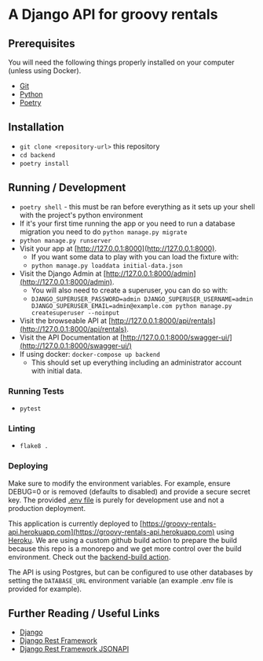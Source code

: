 # A Django API for groovy rentals

## Prerequisites

You will need the following things properly installed on your computer (unless using Docker).

- [Git](https://git-scm.com/)
- [Python](https://www.python.org/)
- [Poetry](https://python-poetry.org/)

## Installation

- `git clone <repository-url>` this repository
- `cd backend`
- `poetry install`

## Running / Development

- `poetry shell` - this must be ran before everything as it sets up your shell with the project's python environment
- If it's your first time running the app or you need to run a database migration you need to do `python manage.py migrate`
- `python manage.py runserver`
- Visit your app at [http://127.0.0.1:8000](http://127.0.0.1:8000).
  - If you want some data to play with you can load the fixture with:
  - `python manage.py loaddata initial-data.json`
- Visit the Django Admin at [http://127.0.0.1:8000/admin](http://127.0.0.1:8000/admin).
  - You will also need to create a superuser, you can do so with:
  - `DJANGO_SUPERUSER_PASSWORD=admin DJANGO_SUPERUSER_USERNAME=admin DJANGO_SUPERUSER_EMAIL=admin@example.com python manage.py createsuperuser --noinput`
- Visit the browseable API at [http://127.0.0.1:8000/api/rentals](http://127.0.0.1:8000/api/rentals).
- Visit the API Documentation at [http://127.0.0.1:8000/swagger-ui/](http://127.0.0.1:8000/swagger-ui/)
- If using docker: `docker-compose up backend`
  - This should set up everything including an administrator account with initial data.

### Running Tests

- `pytest`

### Linting

- `flake8 .`

### Deploying

Make sure to modify the environment variables. For example, ensure DEBUG=0 or is removed (defaults to disabled) and provide a secure secret key. The provided [.env file](./.env) is purely for development use and not a production deployment.

This application is currently deployed to [https://groovy-rentals-api.herokuapp.com](https://groovy-rentals-api.herokuapp.com) using [Heroku](https://www.heroku.com/). We are using a custom github build action to prepare the build because this repo is a monorepo and we get more control over the build environment. Check out the [backend-build action](../.github/workflows/backend-build.yml).

The API is using Postgres, but can be configured to use other databases by setting the `DATABASE_URL` environment variable (an example .env file is provided for example).

## Further Reading / Useful Links

- [Django](https://docs.djangoproject.com/en/3.2/)
- [Django Rest Framework](https://www.django-rest-framework.org/)
- [Django Rest Framework JSONAPI](https://github.com/django-json-api/django-rest-framework-json-api)
